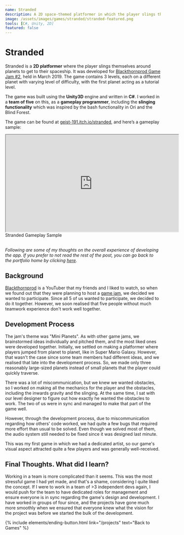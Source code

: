 ```yaml
---
name: Stranded
description: A 2D space-themed platformer in which the player slings themselves around planes to get to their spaceship.
image: /assets/images/games/stranded/stranded-featured.png
tools: [C#, Unity, 2D]
featured: false
---
```


# Stranded

Stranded is a **2D platformer** where the player slings themselves around planets to get to their spaceship. It was developed for [Blackthornprod Game Jam #2](https://itch.io/jam/blackthornprodgamejam2), held in March 2019. The game contains 3 levels, each on a different planet with varying level of difficulty, with the first planet acting as a tutorial level.

The game was built using the **Unity3D** engine and written in **C#**. I worked in a **team of five** on this, as a **gameplay programmer**, including the **slinging functionality** which was inspired by the bash functionality in Ori and the Blind Forest.

The game can be found at [geist-191.itch.io/stranded](https://geist-191.itch.io/stranded), and here’s a gameplay sample:

<div class="row">
    <div class="col-sm mt-3 ratio ratio-16x9 center-block">
        <iframe width="560" height="315" src="https://www.youtube.com/embed/nDd2Sn33yc4" title="Stranded Gameplay Sample" allowfullscreen class="w-80 p-3"></iframe>
    </div>
</div>
<div class="text-center">
    Stranded Gameplay Sample
</div>

<br/>

*Following are some of my thoughts on the overall experience of developing the app. If you prefer to not read the rest of the post, you can go back to the portfolio home by clicking [here](/projects).*


## Background

[Blackthornprod](https://twitter.com/NoaCalice) is a YouTuber that my friends and I liked to watch, so when we found out that they were planning to host a [game jam](https://itch.io/jam/blackthornprodgamejam2), we decided we wanted to participate. Since all 5 of us wanted to participate, we decided to do it together. However, we soon realised that five people without much teamwork experience don't work well together.

## Development Process

The jam's theme was "Mini Planets". As with other game jams, we brainstormed ideas individually and pitched them, and the most liked ones were developed together. Initially, we settled on making a platformer where players jumped from planet to planet, like in Super Mario Galaxy. However, that wasn't the case since some team members had different ideas, and we realised that late into the development process. So, we made only three reasonably large-sized planets instead of small planets that the player could quickly traverse.

There was a lot of miscommunication, but we knew we wanted obstacles, so I worked on making all the mechanics for the player and the obstacles, including the inwards gravity and the slinging. At the same time, I sat with our level designer to figure out how exactly he wanted the obstacles to work. The two of us were in sync and managed to make that part of the game well.

However, through the development process, due to miscommunication regarding how others' code worked, we had quite a few bugs that required more effort than usual to be solved. Even though we solved most of them, the audio system still needed to be fixed since it was designed last minute.

This was my first game in which we had a dedicated artist, so our game's visual aspect attracted quite a few players and was generally well-received.


## Final Thoughts. What did I learn?

Working in a team is more complicated than it seems. This was the most stressful game I had yet made, and that's a shame, considering I quite liked the concept. If I were to work in a team of >3 independent devs again, I would push for the team to have dedicated roles for management and ensure everyone is in sync regarding the game's design and development. I have worked in groups of four since, and the projects have gone much more smoothly when we ensured that everyone knew what the vision for the project was before we started the bulk of the development.


<p class="text-center">
{% include elements/ending-button.html link="/projects" text="Back to Games" %}
</p>